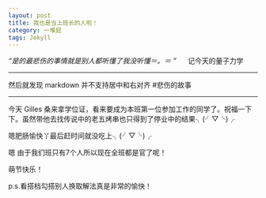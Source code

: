 ```yaml
---
layout: post
title: 我也是当上班长的人啦！
category: 一堆屁
tags: Jekyll
---
```

*“是的最悲伤的事情就是别人都听懂了我没听懂＝。＝
”* &nbsp;&nbsp;&nbsp;&nbsp;&nbsp;记今天的量子力学

----
然后就发现 markdown 并不支持居中和右对齐 #悲伤的故事

----
今天 Gilles 桑来拿学位证，看来要成为本班第一位参加工作的同学了。祝福一下下。虽然带他去找传说中的老五烤串也只得到了停业中的结果╮(╯▽╰)╭

嗯肥肠愉快丫最后赶时间就没吃上╮(╯▽╰)╭

嗯 由于我们班只有7个人所以现在全班都是官了呢！

萌节快乐！

p.s.看搭档勾搭别人换取解法真是非常的愉快！